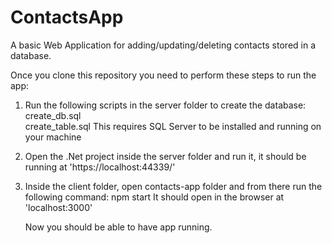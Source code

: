# ContactsApp
A basic Web Application for adding/updating/deleting contacts stored in a database.

Once you clone this repository you need to perform these steps to run the app:

1. Run the following scripts in the server folder to create the database: 
        create_db.sql	
        create_table.sql
    This requires SQL Server to be installed and running on your machine
2. Open the .Net project inside the server folder and run it, it should be running at 'https://localhost:44339/'
3. Inside the client folder, open contacts-app folder and from there run the following command:
        npm start
   It should open in the browser at 'localhost:3000'
   
   Now you should be able to have app running.
      
